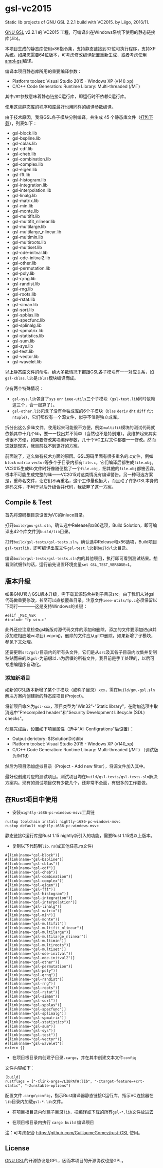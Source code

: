 # gsl-vc2015

Static lib projects of GNU GSL 2.2.1 build with VC2015. by Liigo, 2016/11.

[GNU GSL](http://www.gnu.org/software/gsl/) v2.2.1 的 VC2015 工程，可编译出在Windows系统下使用的静态链接库(.lib)。

本项目生成的静态库使用x86指令集，支持静态链接到32位可执行程序，支持XP系统。如果您需要64位版本，可考虑修改编译配置重新生成，或者考虑使用[ampl-gsl](https://github.com/ampl/gsl/)编译。

编译本项目静态库所用的重要编译参数：

- Platform toolset: Visual Studio 2015 - Windows XP (v140_xp)
- C/C++ Code Generation: Runtime Library: Multi-threaded (/MT)

其中`/MT`参数意味着静态链接C运行库，即运行时不依赖C运行库。

使用这些静态库的程序和库最好也用同样的编译参数编译。

由于技术原因，我将GSL各子模块分别编译，共生成 45 个静态库文件（[打包下载](https://github.com/liigo/gsl-vc2015/files/615772/gsl2.2.1-vc2015-20161128.zip)），列表如下：

- gsl-block.lib
- gsl-bspline.lib
- gsl-cblas.lib
- gsl-cdf.lib
- gsl-cheb.lib
- gsl-combination.lib
- gsl-complex.lib
- gsl-eigen.lib
- gsl-fft.lib
- gsl-histogram.lib
- gsl-integration.lib
- gsl-interpolation.lib
- gsl-linalg.lib
- gsl-matrix.lib
- gsl-min.lib
- gsl-monte.lib
- gsl-multifit.lib
- gsl-multifit_nlinear.lib
- gsl-multilarge.lib
- gsl-multilarge_nlinear.lib
- gsl-multimin.lib
- gsl-multiroots.lib
- gsl-multiset.lib
- gsl-ode-initval.lib
- gsl-ode-initval2.lib
- gsl-other.lib
- gsl-permutation.lib
- gsl-poly.lib
- gsl-qrng.lib
- gsl-randist.lib
- gsl-rng.lib
- gsl-roots.lib
- gsl-rstat.lib
- gsl-siman.lib
- gsl-sort.lib
- gsl-spblas.lib
- gsl-specfunc.lib
- gsl-splinalg.lib
- gsl-spmatrix.lib
- gsl-statistics.lib
- gsl-sum.lib
- gsl-sys.lib
- gsl-test.lib
- gsl-vector.lib
- gsl-wavelet.lib

以上静态库文件的命名，绝大多数情况下都跟GSL各子模块有一一对应关系，如`gsl-cblas.lib`是`cblas`模块编译而成。

仅有两个特殊情况：

- `gsl-sys.lib`包含了`sys` `err` `ieee-utils`三个子模块（`gsl-test.lib`同时依赖这三个，合一起算了）。
- `gsl-other.lib`包含了没有单独成库的6个子模块（`blas` `deriv` `dht` `diff` `fit` `ntuple`），它们都仅有一个源文件，似乎不值得独立成库。

拆分出这么多lib文件，使用起来可能很不方便，例如`multifit`模块的测试代码就依赖其中十几个lib，要一一找出并不简单（当然也不是特别难）。我维护起来其实也很不方便，如果要修改某项编译参数，几十个VC工程文件都要一一修改。然而这就是现实，我目前找不到更好的方案。

前面说了，这么做有技术方面的原因。GSL源码里面有很多重名的.c文件，例如`block` `matrix` `vector`等多个子目录内都有`file.c`，它们编译后都生成`file.obj`。VC2015生成lib文件时好像随便挑了一个`file.obj`，把其他的`file.obj`都被丢弃，根本不可能生成完整的lib——VC2015对这类情况有编译警告。另一种可选方案是，重命名文件，让它们不再重名，这个工作量也挺大，而且动了许多GSL本身的源码文件，不利于以后升级合并代码，我放弃了这一方案。

## Compile & Test

首先将源码根目录设置为VC的inluce目录。

打开`build/gnu-gsl.sln`，确认选中Release和x86选项，Build Solution，即可编译出42个库文件到`build/lib`目录。

打开`build/gsl-tests/gsl-tests.sln`，确认选中Release和x86选项，Build项目`gsl-testlib`，即可编译出库文件`gsl-test.lib`到`build/lib`目录。

编译`build/gsl-tests/gsl-tests.sln`内的其他项目，执行即可看到测试结果。想看测试细节的话，运行前先设置环境变量`set GSL_TEST_VERBOSE=1`。

## 版本升级

如果GNU官方GSL版本升级，需下载其源码合并到子目录src。由于我们未对gsl代码做重要修改，甚至可以直接覆盖目录。注意文件`ieee-utils/fp.c`必须保留以下两行————这是支持Windows的关键：
```
#elif _MSC_VER
#include "fp-win.c"
```

此外还应注意检查gsl新版对源代码文件的添加和删除，添加的文件要添加进git并添加进相应地vc项目(.vcproj)，删除的文件应从git中删除。如果新增了子模块，参见下文处理。

还要更新`src/gsl/`目录内的所有头文件，它们是从`src`及其各子目录内收集并复制粘贴而来的以`gsl-`为前缀以`.h`为后缀的所有文件。我目前是手工处理的，以后可考虑编程序自动化。

### 添加新項目

如新的GSL版本新增了某个子模块（或称子目录）`xxx`，需在`build/gnu-gsl.sln`解决方案内创建新的静态库项目(Project)。

将新项目命名为`gsl-xxx`，项目类型为"Win32"-"Static library"，在附加选项中取消选中"Precompiled header"和"Security Development Lifecycle (SDL) checks"。

创建完成后，设置如下项目属性（选中"All Configrations"后设置）：

- Output derictory: $(SolutionDir)\lib\
- Platform toolset: Visual Studio 2015 - Windows XP (v140_xp)
- C/C++ Code Generation: Runtime Library: Multi-threaded (/MT) （调试版为/MTd）

然后为项目添加虚拟目录（Project - Add new filter），将源文件加入其中。

最好也创建对应的测试项目。测试项目均在`build/gsl-tests/gsl-tests.sln`解决方案内。现有的测试项目仅有少数几个，还非常不全面，有很多的工作要做。

## 在Rust项目中使用

- 安装`nightly-i686-pc-windows-msvc`工具链

```
rustup toolchain install nightly-i686-pc-windows-msvc
rustup default nightly-i686-pc-windows-msvc
```

静态链接C运行库是Rust 1.15 nightly新引入的功能，需要Rust 1.15或以上版本。

- 复制以下代码到`lib.rs`(或其他任意.rs文件)

```
#[link(name="gsl-block")]
#[link(name="gsl-bspline")]
#[link(name="gsl-cblas")]
#[link(name="gsl-cdf")]
#[link(name="gsl-cheb")]
#[link(name="gsl-combination")]
#[link(name="gsl-complex")]
#[link(name="gsl-eigen")]
#[link(name="gsl-fft")]
#[link(name="gsl-histogram")]
#[link(name="gsl-integration")]
#[link(name="gsl-interpolation")]
#[link(name="gsl-linalg")]
#[link(name="gsl-matrix")]
#[link(name="gsl-min")]
#[link(name="gsl-monte")]
#[link(name="gsl-multifit")]
#[link(name="gsl-multifit_nlinear")]
#[link(name="gsl-multilarge")]
#[link(name="gsl-multilarge_nlinear")]
#[link(name="gsl-multimin")]
#[link(name="gsl-multiroots")]
#[link(name="gsl-multiset")]
#[link(name="gsl-ode-initval")]
#[link(name="gsl-ode-initval2")]
#[link(name="gsl-other")]
#[link(name="gsl-permutation")]
#[link(name="gsl-poly")]
#[link(name="gsl-qrng")]
#[link(name="gsl-randist")]
#[link(name="gsl-rng")]
#[link(name="gsl-roots")]
#[link(name="gsl-rstat")]
#[link(name="gsl-siman")]
#[link(name="gsl-sort")]
#[link(name="gsl-spblas")]
#[link(name="gsl-specfunc")]
#[link(name="gsl-splinalg")]
#[link(name="gsl-spmatrix")]
#[link(name="gsl-statistics")]
#[link(name="gsl-sum")]
#[link(name="gsl-sys")]
#[link(name="gsl-test")]
#[link(name="gsl-vector")]
#[link(name="gsl-wavelet")]
extern {}
```

- 在项目根目录内创建子目录`.cargo`，并在其中创建文本文件`config`

文件内容如下：

```
[build]
rustflags = ["-Clink-args=/LIBPATH:lib", "-Ctarget-feature=+crt-static", "-Zunstable-options"]
```

配置文件`.cargo\config`，指示Rust编译器静态链接C运行库，指示VC连接器在`lib`目录内加载`gsl-*.lib`文件。

- 在项目根目录内创建子目录`lib`，把编译或下载的所有`gsl-*.lib`文件放进去

- 在项目根目录内执行 `cargo build` 编译项目

注：可考虑配合 https://github.com/GuillaumeGomez/rust-GSL 使用。

## License

[GNU GSL](http://www.gnu.org/software/gsl/)的开源协议是GPL，因而本项目的开源协议也是GPL。
